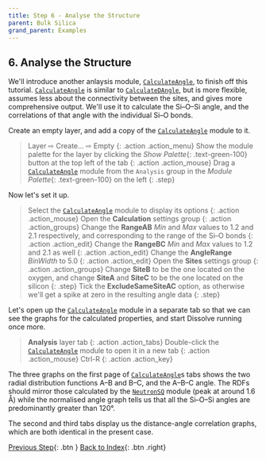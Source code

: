 ```yaml
---
title: Step 6 - Analyse the Structure
parent: Bulk Silica
grand_parent: Examples
---
```


## 6. Analyse the Structure

We'll introduce another anlaysis module, [`CalculateAngle`](../../userguide/modules/calculateangle), to finish off this tutorial. [`CalculateAngle`](../../userguide/modules/calculateangle) is similar to [`CalculateDAngle`](../../userguide/modules/calculatedangle), but is more flexible, assumes less about the connectivity between the sites, and gives more comprehensive output. We'll use it to calculate the Si&ndash;O&ndash;Si angle, and the correlations of that angle with the individual Si&ndash;O bonds.

Create an empty layer, and add a copy of the [`CalculateAngle`](../../userguide/modules/calculateangle) module to it.

> Layer &#8680; Create... &#8680; Empty
{: .action .action_menu}
> Show the module palette for the layer by clicking the _Show Palette_{: .text-green-100} button at the top left of the tab
{: .action .action_mouse}
> Drag a [`CalculateAngle`](../../userguide/modules/calculateangle) module from the `Analysis` group in the _Module Palette_{: .text-green-100} on the left
{: .step}

Now let's set it up.

> Select the [`CalculateAngle`](../../userguide/modules/calculateangle) module to display its options
{: .action .action_mouse}
> Open the **Calculation** settings group
{: .action .action_groups}
> Change the **RangeAB** _Min_ and _Max_ values to 1.2 and 2.1 respectively, and corresponding to the range of the Si&ndash;O bonds
{: .action .action_edit}
> Change the **RangeBC** _Min_ and _Max_ values to 1.2 and 2.1 as well
{: .action .action_edit}
> Change the **AngleRange** _BinWidth_ to 5.0
{: .action .action_edit}
> Open the **Sites** settings group
{: .action .action_groups}
> Change **SiteB** to be the one located on the oxygen, and change **SiteA** and **SiteC** to be the one located on the silicon
{: .step}
> Tick the **ExcludeSameSiteAC** option, as otherwise we'll get a spike at zero in the resulting angle data
{: .step}

Let's open up the [`CalculateAngle`](../../userguide/modules/calculateangle) module in a separate tab so that we can see the graphs for the calculated properties, and start Dissolve running once more.

> **Analysis** layer tab
{: .action .action_tabs}
> Double-click the [`CalculateAngle`](../../userguide/modules/calculateangle) module to open it in a new tab
{: .action .action_mouse}
> Ctrl-R
{: .action .action_key}

The three graphs on the first page of [`CalculateAngle`](../../userguide/modules/calculateangle)s tabs shows the two radial distribution functions A&ndash;B and B&ndash;C, and the A&ndash;B&ndash;C angle. The RDFs should mirror those calculated by the [`NeutronSQ`](../../userguide/modules/neutronsq) module (peak at around 1.6 &#8491;) while the normalised angle graph tells us that all the Si&ndash;O&ndash;Si angles are predominantly greater than 120&deg;.

The second and third tabs display us the distance-angle correlation graphs, which are both identical in the present case.

[Previous Step](/docs/examples/silica_bulk/step5/){: .btn }   [Back to Index](/docs/examples/silica_bulk/){: .btn .right}

